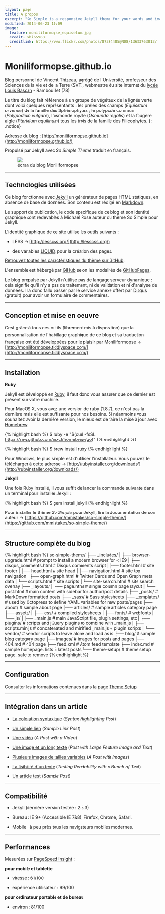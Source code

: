 ```yaml
---
layout: page
title: A propos
excerpt: "So Simple is a responsive Jekyll theme for your words and images."
modified: 2014-06-23 10:09
image:
  feature: moniliformopse_equisetum.jpg
  credit: Shin5963
  creditlink: https://www.flickr.com/photos/87384485@N08/13683763013/
---
```


# Moniliformopse.github.io



Blog personnel de Vincent Thizeau, agrégé de l'Université, professeur des Sciences de la vie et de la Terre (SVT), webmestre du site internet du [lycée Louis Bascan](http://www.lyc-bascan-rambouillet.ac-versailles.fr/) - Rambouillet (78)



Le titre du blog fait référence à un groupe de végétaux de la lignée verte dont voici quelques représentants : les prêles des champs (*Equisetum arvense*) de la famille des Sphénophytes ; le polypode commun (*Polypodium vulgare*), l'osmonde royale (*Osmunda regalis*) et la fougère aigle (*Pteridium aquilinum*) tous les trois de la famille des Filicophytes.
{: .notice}



Adresse du blog : [http://moniliformopse.github.io](http://moniliformopse.github.io/)



Propulsé par Jekyll avec *So Simple Theme* traduit en français.

<figure>
	<img src="http://bit.ly/1md8csQ">
	<figcaption>écran du blog Moniliformopse</figcaption>
</figure>

---



## Technologies utilisées



Ce blog fonctionne avec [Jekyll](http://jekyllrb.com/) un générateur de pages HTML statiques, en absence de base de données. Son contenu est rédigé en [Markdown](http://daringfireball.net/projects/markdown/).



Le support de publication, le code spécifique de ce blog et son identité graphique sont redevables à [Michael Rose](http://mademistakes.com/) auteur du thème [So Simple](http://mademistakes.com/articles/so-simple-jekyll-theme/) pour Jekyll.



L'identité graphique de ce site utilise les outils suivants :


- LESS ->  [http://lesscss.org/](http://lesscss.org/)

- des variables [LIQUID](http://docs.shopify.com/themes/liquid-basics), pour la création des pages.



[Retrouvez toutes les caractéristiques du thème sur GitHub](https://github.com/mmistakes/so-simple-theme/).



L'ensemble est hébergé par [GiHub](https://github.com/) selon les modalités de [GitHubPages](https://pages.github.com/).


Le blog propulsé par Jekyll n'utilise pas de langage serveur dynamique : cela signifie qu'il n'y a pas de traitement,  ni de validation et ni d'analyse de données. Il a donc fallu passer par le service annexe offert par [Disqus](https://disqus.com/) (gratuit) pour avoir un formulaire de commentaires.


---


## Conception et mise en oeuvre



Cest grâce à tous ces outils (librement mis à disposition) que la personnalisation de l'habillage graphique de ce blog et sa traduction française ont été développées pour le plaisir par Moniliformopse -> [http://moniliformopse.tiddlyspace.com/](http://moniliformopse.tiddlyspace.com/)



---

## Installation



**Ruby**



Jekyll est développé en [Ruby](https://www.ruby-lang.org/fr/), il faut donc vous assurer que ce dernier est présent sur votre machine.



Pour MacOS X, vous avez une version de ruby (1.8.7), ce n'est pas la dernière mais elle est suffisante pour nos besoins. Si néanmoins vous souhaitez avoir la dernière version, le mieux est de faire la mise à jour avec [Homebrew](http://brew.sh/index_fr.html).


{% highlight bash %}
$ ruby -e "$(curl -fsSL https://raw.github.com/mxcl/homebrew/go)"
{% endhighlight %}

{% highlight bash %}
$ brew install ruby
{% endhighlight %}



Pour Windows, le plus simple est d'utiliser l'installateur. Vous pouvez le télécharger à cette adresse -> [http://rubyinstaller.org/downloads/](http://rubyinstaller.org/downloads/)



**Jekyll**



Une fois Ruby installé, il vous suffit de lancer la commande suivante dans un terminal pour installer Jekyll :


{% highlight bash %}
$ gem install jekyll
{% endhighlight %}



Pour installer le thème *So Simple* pour Jekyll, lire la documentation de son auteur -> [https://github.com/mmistakes/so-simple-theme/](https://github.com/mmistakes/so-simple-theme/)

---



## Structure complète du blog



{% highlight bash %}
so-simple-theme/
├── _includes/
|    ├── browser-upgrade.html   # prompt to install a modern browser for < IE9
|    ├── disqus_comments.html   # Disqus comments script
|    ├── footer.html            # site footer
|    ├── head.html              # site head
|    ├── navigation.html        # site top navigation
|    ├── open-graph.html        # Twitter Cards and Open Graph meta data
|    └── scripts.html           # site scripts
|    └── site-search.html       # site search overlay
├── _layouts/
|    ├── page.html               # single column page layout
|    └── post.html               # main content with sidebar for author/post details
├── _posts/                      # MarkDown formatted posts
├── _sass/                       # Sass stylesheets
├── _templates/                  # used by Octopress to define YAML variables for new posts/pages
├── about/                       # sample about page
├── articles/                    # sample articles category page
├── assets/
|    ├── css/                    # compiled stylesheets
|    ├── fonts/                  # webfonts
|    └── js/
|        ├── _main.js            # main JavaScript file, plugin settings, etc
|        ├── plugins/            # scripts and jQuery plugins to combine with _main.js
|        ├── scripts.min.js      # concatenated and minified _main.js + plugin scripts
|        └── vendor/             # vendor scripts to leave alone and load as is
├── blog/                        # sample blog category page
├── images/                      # images for posts and pages
├── 404.md                       # 404 page
├── feed.xml                     # Atom feed template
├── index.md                     # sample homepage. lists 5 latest posts 
└── theme-setup/                 # theme setup page. safe to remove
{% endhighlight %}


---


## Configuration



Consulter les informations contenues dans la page  [Theme Setup](http://moniliformopse.github.io/theme-setup/)

---



## Intégration dans un article



- [La coloration syntaxique](http://moniliformopse.github.io/articles/code-highlighting-post/) (*Syntax Highlighting Post*)



- [Un simple lien](http://moniliformopse.github.io/articles/sample-link-post/) (*Sample Link Post*)



- [Une vidéo](http://moniliformopse.github.io/articles/video-post/) (*A Post with a Video*)



- [Une image et un long texte](http://moniliformopse.github.io/articles/readability-feature-post/) (*Post with Large Feature Image and Text*) 



- [Plusieurs images de tailles variables](http://moniliformopse.github.io/articles/sample-post-images/) (*A Post with Images*)



- [La lisibilité d'un texte](http://moniliformopse.github.io/articles/readability-post/) (*Testing Readability with a Bunch of Text*) 



- [Un article test](http://moniliformopse.github.io/articles/sample-post/) (*Sample Post*) 

---



## Compatibilité



- Jekyll (dernière version testée : 2.5.3)

- Bureau : IE 9+ (Accessible IE 7&8), Firefox, Chrome, Safari.

- Mobile : à peu près tous les navigateurs mobiles modernes.


---


## Performances



Mesurées sur [PageSpeed Insight](https://developers.google.com/speed/pagespeed/insights/) :



**pour mobile et tablette**


- vitesse : 61/100

- expérience utilisateur : 99/100



**pour ordinateur portable et de bureau**


- environ : 81/100